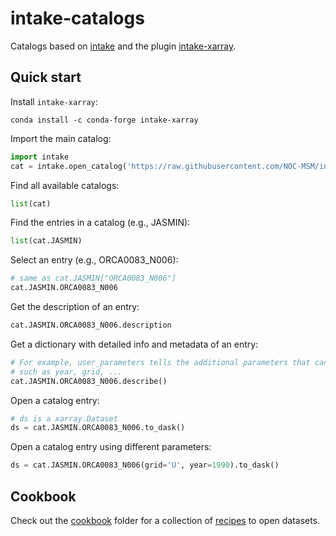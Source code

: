 # intake-catalogs

Catalogs based on [intake](https://intake.readthedocs.io/en/latest/) and the plugin [intake-xarray](https://intake-xarray.readthedocs.io/en/latest/).

## Quick start
Install `intake-xarray`:
```
conda install -c conda-forge intake-xarray
```

Import the main catalog:
```python
import intake
cat = intake.open_catalog('https://raw.githubusercontent.com/NOC-MSM/intake-catalogs/master/catalog.yaml')
```

Find all available catalogs:
```python
list(cat)
```

Find the entries in a catalog (e.g., JASMIN):
```python
list(cat.JASMIN)
```

Select an entry (e.g., ORCA0083_N006):
```python
# same as cat.JASMIN["ORCA0083_N006"]
cat.JASMIN.ORCA0083_N006
```

Get the description of an entry:
```python
cat.JASMIN.ORCA0083_N006.description
```

Get a dictionary with detailed info and metadata of an entry:
```python
# For example, user_parameters tells the additional parameters that can be set,
# such as year, grid, ...
cat.JASMIN.ORCA0083_N006.describe()
```

Open a catalog entry:
```python
# ds is a xarray.Dataset
ds = cat.JASMIN.ORCA0083_N006.to_dask()
```

Open a catalog entry using different parameters:
```python
ds = cat.JASMIN.ORCA0083_N006(grid='U', year=1990).to_dask()
```

## Cookbook
Check out the [cookbook](./cookbook) folder for a collection of [recipes](https://nbviewer.jupyter.org/github/NOC-MSM/intake-catalogs/tree/master/cookbook/) to open datasets.
